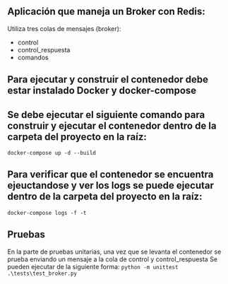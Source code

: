 ## Aplicación que maneja un Broker con Redis:

Utiliza tres colas de mensajes (broker):
* control
* control_respuesta
* comandos

## Para ejecutar y construir el contenedor debe estar instalado Docker y docker-compose

## Se debe ejecutar el siguiente comando para construir y ejecutar el contenedor dentro de la carpeta del proyecto en la raíz:
``` docker-compose up -d --build ```

## Para verificar que el contenedor se encuentra ejeuctandose y ver los logs se puede ejecutar dentro de la carpeta del proyecto en la raíz:
``` docker-compose logs -f -t ```

## Pruebas
En la parte de pruebas unitarias, una vez que se levanta el contenedor se prueba enviando un mensaje a la cola de control y control_respuesta
Se pueden ejecutar de la siguiente forma:
``` python -m unittest .\tests\test_broker.py ``` 